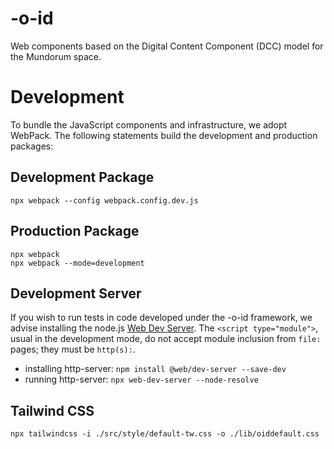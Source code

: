 # -o-id

Web components based on the Digital Content Component (DCC) model for the Mundorum space.

# Development

To bundle the JavaScript components and infrastructure, we adopt  WebPack. The following statements build the development and production packages:

## Development Package

~~~
npx webpack --config webpack.config.dev.js
~~~

## Production Package

~~~
npx webpack
npx webpack --mode=development
~~~

## Development Server

If you wish to run tests in code developed under the -o-id framework, we advise installing the node.js [Web Dev Server](https://modern-web.dev/docs/dev-server/overview/). The `<script type="module">`, usual in the development mode, do not accept module inclusion from `file:` pages; they must be `http(s):`.

* installing http-server: `npm install @web/dev-server --save-dev`
* running http-server: `npx web-dev-server --node-resolve`

## Tailwind CSS

~~~
npx tailwindcss -i ./src/style/default-tw.css -o ./lib/oiddefault.css
~~~